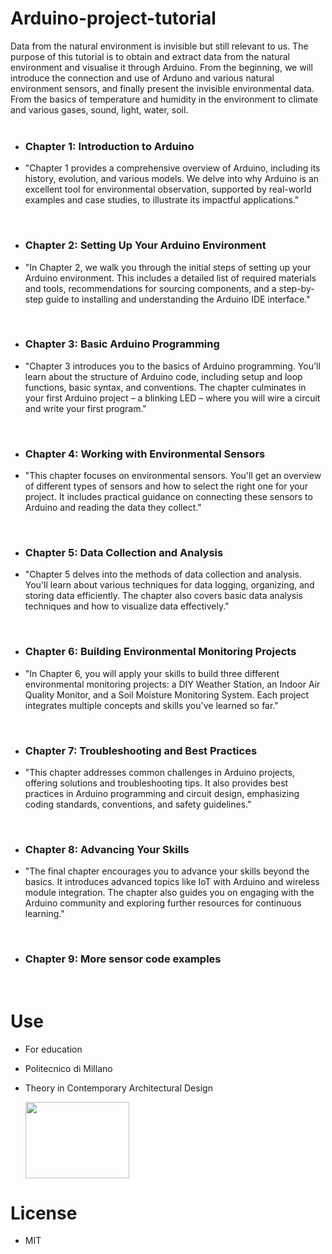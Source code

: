 # Arduino-project-tutorial  
Data from the natural environment is invisible but still relevant to us. The purpose of this tutorial is to obtain and extract data from the natural environment and visualise it through Arduino. From the beginning, we will introduce the connection and use of Arduno and various natural environment sensors, and finally present the invisible environmental data. From the basics of temperature and humidity in the environment to climate and various gases, sound, light, water, soil.  
<br>  


- ### Chapter 1: Introduction to Arduino ###
- "Chapter 1 provides a comprehensive overview of Arduino, including its history, evolution, and various models. We delve into why Arduino is an excellent tool for environmental observation, supported by real-world examples and case studies, to illustrate its impactful applications."  
<br>

- ### Chapter 2: Setting Up Your Arduino Environment ###
- "In Chapter 2, we walk you through the initial steps of setting up your Arduino environment. This includes a detailed list of required materials and tools, recommendations for sourcing components, and a step-by-step guide to installing and understanding the Arduino IDE interface."  
<br>

- ### Chapter 3: Basic Arduino Programming ###
- "Chapter 3 introduces you to the basics of Arduino programming. You'll learn about the structure of Arduino code, including setup and loop functions, basic syntax, and conventions. The chapter culminates in your first Arduino project – a blinking LED – where you will wire a circuit and write your first program."  
<br>

- ### Chapter 4: Working with Environmental Sensors ###
- "This chapter focuses on environmental sensors. You'll get an overview of different types of sensors and how to select the right one for your project. It includes practical guidance on connecting these sensors to Arduino and reading the data they collect."  
<br>

- ### Chapter 5: Data Collection and Analysis ###
- "Chapter 5 delves into the methods of data collection and analysis. You'll learn about various techniques for data logging, organizing, and storing data efficiently. The chapter also covers basic data analysis techniques and how to visualize data effectively."  
<br>

- ### Chapter 6: Building Environmental Monitoring Projects ###
- "In Chapter 6, you will apply your skills to build three different environmental monitoring projects: a DIY Weather Station, an Indoor Air Quality Monitor, and a Soil Moisture Monitoring System. Each project integrates multiple concepts and skills you've learned so far."  
<br>

- ### Chapter 7: Troubleshooting and Best Practices ###
- "This chapter addresses common challenges in Arduino projects, offering solutions and troubleshooting tips. It also provides best practices in Arduino programming and circuit design, emphasizing coding standards, conventions, and safety guidelines."  
<br>

- ### Chapter 8: Advancing Your Skills ###
- "The final chapter encourages you to advance your skills beyond the basics. It introduces advanced topics like IoT with Arduino and wireless module integration. The chapter also guides you on engaging with the Arduino community and exploring further resources for continuous learning."  
<br>

- ### Chapter 9: More sensor code examples ###
<br>  

# Use  
- For education
- Politecnico di Millano
- Theory in Contemporary Architectural Design
  <br>
  
     <img src="https://github.com/zzto1118/Arduino-project-tutorial/assets/56177491/5229b417-50c1-4885-bfd3-c31d5af063a0" width="166" height="122">  
# License
- MIT
